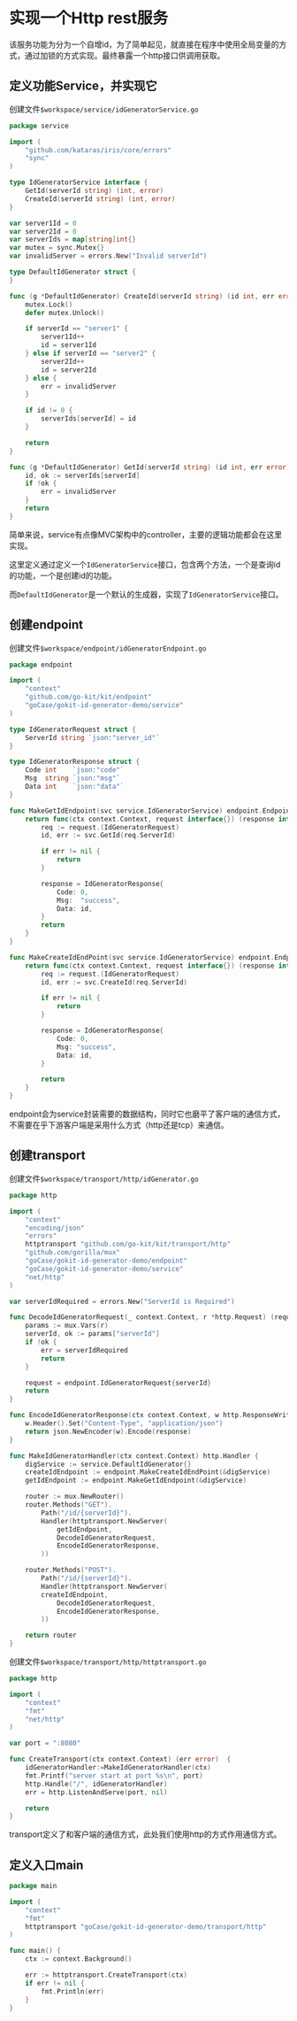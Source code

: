 # 实现一个Http rest服务
该服务功能为分为一个自增id，为了简单起见，就直接在程序中使用全局变量的方式，通过加锁的方式实现。最终暴露一个http接口供调用获取。

## 定义功能Service，并实现它
创建文件`$workspace/service/idGeneratorService.go`
```go
package service

import (
	"github.com/kataras/iris/core/errors"
	"sync"
)

type IdGeneratorService interface {
	GetId(serverId string) (int, error)
	CreateId(serverId string) (int, error)
}

var server1Id = 0
var server2Id = 0
var serverIds = map[string]int{}
var mutex = sync.Mutex{}
var invalidServer = errors.New("Invalid serverId")

type DefaultIdGenerator struct {
}

func (g *DefaultIdGenerator) CreateId(serverId string) (id int, err error) {
	mutex.Lock()
	defer mutex.Unlock()

	if serverId == "server1" {
		server1Id++
		id = server1Id
	} else if serverId == "server2" {
		server2Id++
		id = server2Id
	} else {
		err = invalidServer
	}

	if id != 0 {
		serverIds[serverId] = id
	}

	return
}

func (g *DefaultIdGenerator) GetId(serverId string) (id int, err error) {
	id, ok := serverIds[serverId]
	if !ok {
		err = invalidServer
	}
	return
}
```

简单来说，service有点像MVC架构中的controller，主要的逻辑功能都会在这里实现。

这里定义通过定义一个`IdGeneratorService`接口，包含两个方法，一个是查询id的功能，一个是创建id的功能。

而`DefaultIdGenerator`是一个默认的生成器，实现了`IdGeneratorService`接口。

## 创建endpoint
创建文件`$workspace/endpoint/idGeneratorEndpoint.go`
```go
package endpoint

import (
	"context"
	"github.com/go-kit/kit/endpoint"
	"goCase/gokit-id-generator-demo/service"
)

type IdGeneratorRequest struct {
	ServerId string `json:"server_id"`
}

type IdGeneratorResponse struct {
	Code int    `json:"code"`
	Msg  string `json:"msg"`
	Data int    `json:"data"`
}

func MakeGetIdEndpoint(svc service.IdGeneratorService) endpoint.Endpoint {
	return func(ctx context.Context, request interface{}) (response interface{}, err error) {
		req := request.(IdGeneratorRequest)
		id, err := svc.GetId(req.ServerId)

		if err != nil {
			return
		}

		response = IdGeneratorResponse{
			Code: 0,
			Msg:  "success",
			Data: id,
		}
		return
	}
}

func MakeCreateIdEndPoint(svc service.IdGeneratorService) endpoint.Endpoint  {
	return func(ctx context.Context, request interface{}) (response interface{}, err error) {
		req := request.(IdGeneratorRequest)
		id, err := svc.CreateId(req.ServerId)

		if err != nil {
			return
		}

		response = IdGeneratorResponse{
			Code: 0,
			Msg: "success",
			Data: id,
		}

		return
	}
}
```
endpoint会为service封装需要的数据结构，同时它也磨平了客户端的通信方式，不需要在乎下游客户端是采用什么方式（http还是tcp）来通信。

## 创建transport
创建文件`$workspace/transport/http/idGenerator.go`
```go
package http

import (
	"context"
	"encoding/json"
	"errors"
	httptransport "github.com/go-kit/kit/transport/http"
	"github.com/gorilla/mux"
	"goCase/gokit-id-generator-demo/endpoint"
	"goCase/gokit-id-generator-demo/service"
	"net/http"
)

var serverIdRequired = errors.New("ServerId is Required")

func DecodeIdGeneratorRequest(_ context.Context, r *http.Request) (request interface{}, err error) {
	params := mux.Vars(r)
	serverId, ok := params["serverId"]
	if !ok {
		err = serverIdRequired
		return
	}

	request = endpoint.IdGeneratorRequest{serverId}
	return
}

func EncodeIdGeneratorResponse(ctx context.Context, w http.ResponseWriter, response interface{}) error {
	w.Header().Set("Content-Type", "application/json")
	return json.NewEncoder(w).Encode(response)
}

func MakeIdGeneratorHandler(ctx context.Context) http.Handler {
	digService := service.DefaultIdGenerator{}
	createIdEndpoint := endpoint.MakeCreateIdEndPoint(&digService)
	getIdEndpoint := endpoint.MakeGetIdEndpoint(&digService)

	router := mux.NewRouter()
	router.Methods("GET").
		Path("/id/{serverId}").
		Handler(httptransport.NewServer(
			getIdEndpoint,
			DecodeIdGeneratorRequest,
			EncodeIdGeneratorResponse,
		))

	router.Methods("POST").
		Path("/id/{serverId}").
		Handler(httptransport.NewServer(
		createIdEndpoint,
			DecodeIdGeneratorRequest,
			EncodeIdGeneratorResponse,
		))

	return router
}
```
创建文件`$workspace/transport/http/httptransport.go`
```go
package http

import (
	"context"
	"fmt"
	"net/http"
)

var port = ":8080"

func CreateTransport(ctx context.Context) (err error)  {
	idGeneratorHandler:=MakeIdGeneratorHandler(ctx)
	fmt.Printf("server start at port %s\n", port)
	http.Handle("/", idGeneratorHandler)
	err = http.ListenAndServe(port, nil)

	return
}
```
transport定义了和客户端的通信方式，此处我们使用http的方式作用通信方式。

## 定义入口main
```go
package main

import (
	"context"
	"fmt"
	httptransport "goCase/gokit-id-generator-demo/transport/http"
)

func main() {
	ctx := context.Background()

	err := httptransport.CreateTransport(ctx)
	if err != nil {
		fmt.Println(err)
	}
}
```